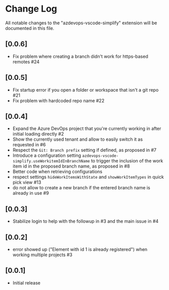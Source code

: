 # Change Log

All notable changes to the "azdevops-vscode-simplify" extension will be documented in this file.

## [0.0.6]

- Fix problem where creating a branch didn't work for https-based remotes #24

## [0.0.5]

- Fix startup error if you open a folder or workspace that isn't a git repo #21
- Fix problem with hardcoded repo name #22

## [0.0.4]

- Expand the Azure DevOps project that you're currently working in after initial loading directly #2
- Show the currently used tenant and allow to easily switch it as requested in #6
- Respect the `Git: Branch prefix` setting if defined, as proposed in #7
- Introduce a configuration setting `azdevops-vscode-simplify.useWorkitemIdInBranchName` to trigger the inclusion of the work item id in the proposed branch name, as proposed in #8
- Better code when retrieving configurations
- respect settings `hideWorkItemsWithState` and `showWorkItemTypes` in quick pick view #13
- do not allow to create a new branch if the entered branch name is already in use #9

## [0.0.3]

- Stabilize login to help with the followup in #3 and the main issue in #4

## [0.0.2]

- error showed up ("Element with id 1 is already registered") when working multiple projects #3

## [0.0.1]

- Initial release